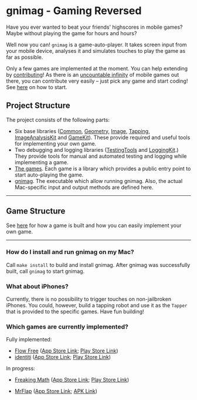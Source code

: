 # gnimag - Gaming Reversed

Have you ever wanted to beat your friends' highscores in mobile games? Maybe without playing the game for hours and hours?

Well now you can! `gnimag` is a game-auto-player. It takes screen input from your mobile device, analyses it and simulates touches to play the game as far as possible.

Only a few games are implemented at the moment. You can help extending by [contributing](gnimag/Sources/Games)! As there is an [uncountable infinity](https://www.statista.com/statistics/268251/number-of-apps-in-the-itunes-app-store-since-2008/) of mobile games out there, you can contribute very easily – just pick any game and start coding! See [here](gnimag/Sources/Games) on how to start.

## Project Structure

The project consists of the following parts:

- Six base libraries ([Common](gnimag/Sources/Base/Common), [Geometry](gnimag/Sources/Base/Geometry), [Image](gnimag/Sources/Base/Image), [Tapping](gnimag/Sources/Base/Tapping), [ImageAnalysisKit](gnimag/Sources/Base/ImageAnalysisKit) and [GameKit](gnimag/Sources/Base/GameKit)). These provide required and useful tools for implementing your own game.
- Two debugging and logging libraries ([TestingTools](gnimag/Sources/Debug/TestingTools) and [LoggingKit](gnimag/Sources/Debug/LoggingKit).) They provide tools for manual and automated testing and logging while implementing a game.
- [The games](gnimag/Sources/Games). Each game is a library which provides a public entry point to start auto-playing the game.
- [gnimag](gnimag/Sources/Products/gnimag). The executable which allow running gnimag. Also, the actual Mac-specific input and output methods are defined here.

---

## Game Structure

See [here](gnimag/Sources/Games) for how a game is built and how you can easily implement your own game.

---

### How do I install and run gnimag on my Mac?

Call `make install` to build and install gnimag. After gnimag was successfully built, call `gnimag` to start gnimag.

### What about iPhones?

Currently, there is no possibility to trigger touches on non-jailbroken iPhones. You could, however, build a tapping robot and use it as the `Tapper` that is provided to the specific games. Have fun building!

### Which games are currently implemented?

Fully implemented:

- [Flow Free](gnimag/Sources/Games/FlowFree) ([App Store Link](https://apps.apple.com/us/app/flow-free/id526641427); [Play Store Link](https://play.google.com/store/apps/details?id=com.bigduckgames.flow))
- [identiti](gnimag/Sources/Games/identiti) ([App Store Link](https://apps.apple.com/de/app/identiti/id909914922); [Play Store Link](https://play.google.com/store/apps/details?id=de.chipsapps.ca.identiti))

In progress:

- [Freaking Math](gnimag/Sources/Games/FreakingMath) ([App Store Link](https://apps.apple.com/us/app/freaking-math/id846439108); [Play Store Link](https://play.google.com/store/apps/details?id=com.bangdev.freakingmath))

- [MrFlap](gnimag/Sources/Games/MrFlap) ([App Store Link](https://apps.apple.com/at/app/mr-flap/id822206495); [APK Link](https://apkpure.com/de/mr-flap/com.mrflap))

